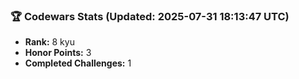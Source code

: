 ### 🏆 Codewars Stats (Updated: 2025-07-31 18:13:47 UTC)

- **Rank:** 8 kyu
- **Honor Points:** 3
- **Completed Challenges:** 1
